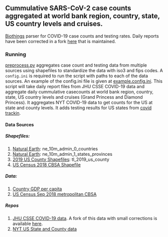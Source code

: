 ## Cummulative SARS-CoV-2 case counts aggregated at world bank region, country, state, US country levels and cruises. 

[Biothings](https://github.com/biothings/outbreak.api) parser for COVID-19 case counts and testing rates. Daily reports have been corrected in a fork [here](https://github.com/gkarthik/COVID-19) that is maintained.

### Running

[preprocess.py](preprocess.py) aggregates case count and testing data from multiple sources using shapefiles to standardize the data with iso3 and fips codes. A `config.ini` is required to run the script with paths to each of the data sources. An example of the config.ini file is given at [example.config.ini](./example.config.ini). This script will take daily report files from JHU CSSE COVID-19 data and aggregate daily cummulative casecounts at world bank region, country, state, US country levels and cruises (Grand Princess and Diamond Princess). It aggregates NYT COVID-19 data to get counts for the US at state and county levels. It adds testing results for US states from [covid trackin](http://covidtracking.com/).

#### Data Sources

##### Shapefiles:

1. [Natural Earth](https://www.naturalearthdata.com/downloads/10m-cultural-vectors/): ne_10m_admin_0_countries
2. [Natural Earth](https://www.naturalearthdata.com/downloads/10m-cultural-vectors/): ne_10m_admin_1_states_provinces
3. [2019 US County Shapefiles](https://www.census.gov/geographies/mapping-files/time-series/geo/tiger-line-file.html): tl_2019_us_county
4. [US Census 2018 CBSA Shapefile](https://www2.census.gov/geo/tiger/GENZ2018/shp/cb_2018_us_cbsa_500k.zip)

##### Data:
1. [Country GDP per capita](https://data.worldbank.org/indicator/NY.GDP.PCAP.CD?most_recent_value_desc=true)
2. [US Census Sep 2018 metropolitan CBSA](https://www2.census.gov/programs-surveys/metro-micro/geographies/reference-files/2018/delineation-files/list1_Sep_2018.xls)

##### Repos
1. [JHU CSSE COVID-19 data](https://github.com/CSSEGISandData/COVID-19). A fork of this data with small corrections is available [here](https://github.com/gkarthik/COVID-19).
2. [NYT US State and County data](https://github.com/nytimes/covid-19-data)
